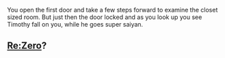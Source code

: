 You open the first door and take a few steps forward to examine the closet sized
room. But just then the door locked and as you look up you see Timothy fall on you,
while he goes super saiyan.

## [Re:Zero](../README.md)?
